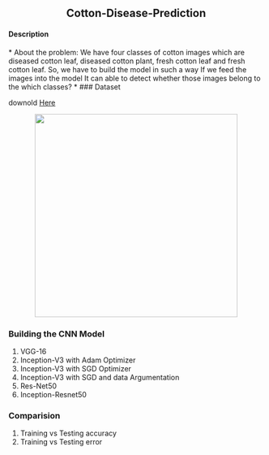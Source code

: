 <h2 align="center"> Cotton-Disease-Prediction</h2>

<h4 align="left"> Description </h2>
* About the problem: We have four classes of cotton images which are diseased cotton leaf, diseased cotton plant, fresh cotton leaf and fresh cotton leaf. So, we have to build    the model in such a way If we feed the images into the model It can able to detect whether those images belong to the which classes?
* 
### Dataset 

downold [Here](https://www.kaggle.com/janmejaybhoi/cotton-disease-dataset)


  <p align="center">
  <img width="400" src="https://user-images.githubusercontent.com/74568334/120858565-3d9cb580-c583-11eb-846e-b869678521f0.png">
</p> 


### Building the CNN Model
1. VGG-16
2. Inception-V3 with Adam Optimizer
3. Inception-V3 with SGD Optimizer 
4. Inception-V3 with SGD and data Argumentation 
5. Res-Net50
6. Inception-Resnet50 

### Comparision

   1. Training vs Testing accuracy
   2. Training vs Testing error 
